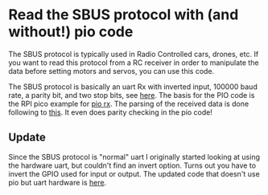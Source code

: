 # Read the SBUS protocol with (and without!) pio code

The SBUS protocol is typically used in Radio Controlled cars, drones, etc.
If you want to read this protocol from a RC receiver in order to manipulate the data before setting motors and servos, you can use this code.

The SBUS protocol is basically an uart Rx with inverted input, 100000 baud rate, a parity bit, and two stop bits, see [here](https://github.com/bolderflight/sbus).
The basis for the PIO code is the RPI pico example for [pio rx](https://github.com/raspberrypi/pico-examples/blob/master/pio/uart_rx/uart_rx.pio).
The parsing of the received data is done following to [this](https://platformio.org/lib/show/5622/Bolder%20Flight%20Systems%20SBUS).
It even does parity checking in the pio code!

## Update

Since the SBUS protocol is "normal" uart I originally started looking at using the hardware uart, but couldn't find an invert option. Turns out you have to invert the GPIO used for input or output. The updated code that doesn't use pio but uart hardware is [here](https://github.com/GitJer/Some_RPI-Pico_stuff/tree/main/SBUS/gpio_invert).
